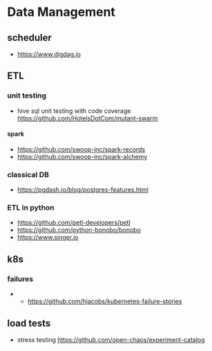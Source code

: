 # Data Management

## scheduler
- https://www.digdag.io


## ETL

### unit testing
- hive sql unit testing with code coverage https://github.com/HotelsDotCom/mutant-swarm

#### spark
- https://github.com/swoop-inc/spark-records
- https://github.com/swoop-inc/spark-alchemy

### classical DB
- https://pgdash.io/blog/postgres-features.html

### ETL in python
- https://github.com/petl-developers/petl
- https://github.com/python-bonobo/bonobo
- https://www.singer.io

## k8s
### failures
- - https://github.com/hjacobs/kubernetes-failure-stories

## load tests
- stress testing https://github.com/open-chaos/experiment-catalog
